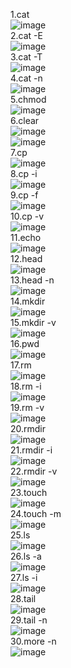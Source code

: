 1.cat   
![image](https://github.com/ShinGiYoun/SYP0613/assets/122343846/ba7f8133-63bd-446d-93f9-8b3924ee7137)   
2.cat -E   
![image](https://github.com/ShinGiYoun/SYP0613/assets/122343846/b63db295-a5a3-4e85-a827-0f23eca4ddba)   
3.cat -T   
![image](https://github.com/ShinGiYoun/SYP0613/assets/122343846/b62e9880-ffb7-4f6b-8f10-cacf8ae94a46)      
4.cat -n   
![image](https://github.com/ShinGiYoun/SYP0613/assets/122343846/7dea6caa-de8d-4448-92eb-5550c5c4a339)   
5.chmod   
![image](https://github.com/ShinGiYoun/SYP0613/assets/122343846/e0706c3a-aab6-4be0-bae0-5a36d89b1907)   
6.clear   
![image](https://github.com/ShinGiYoun/SYP0613/assets/122343846/c3b88ef3-719c-457d-8fd7-b930e1bd6a16)   
![image](https://github.com/ShinGiYoun/SYP0613/assets/122343846/772cf6d0-ee39-4e2e-bae0-c455c317c06d)   
7.cp   
![image](https://github.com/ShinGiYoun/SYP0613/assets/122343846/94781655-98d4-4ef9-9a36-0b348dd9f1a0)   
8.cp -i   
![image](https://github.com/ShinGiYoun/SYP0613/assets/122343846/295891ee-7e52-4e80-b56f-57ba013de99f)   
9.cp -f   
![image](https://github.com/ShinGiYoun/SYP0613/assets/122343846/2cd99a7c-26eb-4870-bc04-053e1b94b628)   
10.cp -v   
![image](https://github.com/ShinGiYoun/SYP0613/assets/122343846/71a54a0f-9b3d-4205-8a1b-16cfb6c33e5b)   
11.echo   
![image](https://github.com/ShinGiYoun/SYP0613/assets/122343846/d5ed3018-a392-4c51-b476-952a90a553c2)   
12.head   
![image](https://github.com/ShinGiYoun/SYP0613/assets/122343846/55da0063-afb5-403d-a261-cfa2152245eb)   
13.head -n   
![image](https://github.com/ShinGiYoun/SYP0613/assets/122343846/f1948483-1e36-4add-9fba-1dc3bc4b9240)   
14.mkdir   
![image](https://github.com/ShinGiYoun/SYP0613/assets/122343846/f810da34-9aed-43b8-82d5-00b809563e19)   
15.mkdir -v   
![image](https://github.com/ShinGiYoun/SYP0613/assets/122343846/bb3f5109-67e7-4364-a725-0d0b5d0b8363)     
16.pwd   
![image](https://github.com/ShinGiYoun/SYP0613/assets/122343846/eac73a23-34d4-417c-9eb9-9a0c2f5479f5)   
17.rm   
![image](https://github.com/ShinGiYoun/SYP0613/assets/122343846/e08def7c-e8cd-4067-b1aa-2da0c7810a74)   
18.rm -i   
![image](https://github.com/ShinGiYoun/SYP0613/assets/122343846/d9e05aa7-9284-43e2-b67c-13d01f942100)   
19.rm -v   
![image](https://github.com/ShinGiYoun/SYP0613/assets/122343846/d8269433-ead8-4f9b-acbd-2d5bf77543c4)   
20.rmdir   
![image](https://github.com/ShinGiYoun/SYP0613/assets/122343846/298c7dc3-ac02-4eb1-8faa-fabe1b99c9cd)   
21.rmdir -i   
![image](https://github.com/ShinGiYoun/SYP0613/assets/122343846/b5ac68d2-1c09-4ada-a15a-ddb3caa3c3e2)   
22.rmdir -v   
![image](https://github.com/ShinGiYoun/SYP0613/assets/122343846/d7bb9493-f55e-4a20-b571-027bb7609964)   
23.touch   
![image](https://github.com/ShinGiYoun/SYP0613/assets/122343846/6a67635f-9e3d-4bda-a955-c15ccbf5ab02)   
24.touch -m   
![image](https://github.com/ShinGiYoun/SYP0613/assets/122343846/a768e52c-b2b6-4777-a580-2a123d363208)   
25.ls   
![image](https://github.com/ShinGiYoun/SYP0613/assets/122343846/e27cc322-3cdb-4105-b0b5-d8b64e820fcc)   
26.ls -a   
![image](https://github.com/ShinGiYoun/SYP0613/assets/122343846/8b33fa7c-f841-4e32-85ae-39f8f6fe8113)   
27.ls -i   
![image](https://github.com/ShinGiYoun/SYP0613/assets/122343846/d516620a-7c7c-4e22-8851-b3af477498bc)   
28.tail   
![image](https://github.com/ShinGiYoun/SYP0613/assets/122343846/9705daa6-e661-4346-a2b4-fd552b98c14b)   
29.tail -n   
![image](https://github.com/ShinGiYoun/SYP0613/assets/122343846/355127f8-bdbf-4d06-ac6b-1f958638e6a2)   
30.more -n   
![image](https://github.com/ShinGiYoun/SYP0613/assets/122343846/8dcaf734-5ddf-405f-9a57-aa7eb82ff242)   


















 









